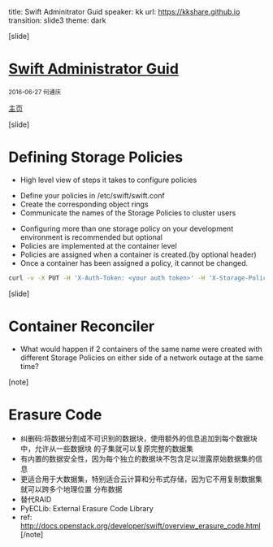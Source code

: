 title: Swift Adminitrator Guid
speaker: kk
url: https://kkshare.github.io
transition: slide3
theme: dark

[slide]

# [Swift Administrator Guid](http://docs.openstack.org/developer/swift/admin_guide.html)

<small>2016-06-27 何通庆</small>

[主页](https://kkshare.github.io)

[slide]
# Defining Storage Policies
- High level view of steps it takes to configure policies
 * Define your policies in /etc/swift/swift.conf
 * Create the corresponding object rings
 * Communicate the names of the Storage Policies to cluster users
- Configuring more than one storage policy on your development environment is recommended
  but optional
- Policies are implemented at the container level
- Policies are assigned when a container is created.(by optional header)
- Once a container has been assigned a policy, it cannot be changed.
```bash
curl -v -X PUT -H 'X-Auth-Token: <your auth token>' -H 'X-Storage-Policy: gold' http://127.0.0.1:8080/v1/AUTH_test/myCont0
```

[slide]
# Container Reconciler
- What would happen if 2 containers of the same name were created with different Storage
  Policies on either side of a network outage at the same time? 


[note]
# Erasure Code
- 纠删码:将数据分割成不可识别的数据块，使用额外的信息追加到每个数据块中，允许从一些数据块
  的子集就可以复原完整的数据集
- 有内置的数据安全性，因为每个独立的数据块不包含足以泄露原始数据集的信息
- 更适合用于大数据集，特别适合云计算和分布式存储，因为它不用复制数据集就可以跨多个地理位置
  分布数据
- 替代RAID
- PyECLib: External Erasure Code Library
- ref: http://docs.openstack.org/developer/swift/overview_erasure_code.html
[/note]


